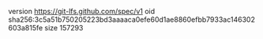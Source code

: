 version https://git-lfs.github.com/spec/v1
oid sha256:3c5a51b750205223bd3aaaaca0efe60d1ae8860efbb7933ac146302603a815fe
size 157293
